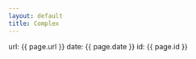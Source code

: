 ```yaml
---
layout: default
title: Complex
---
```


url: {{ page.url }}
date: {{ page.date }}
id: {{ page.id }}